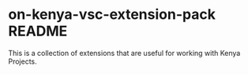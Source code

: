 # on-kenya-vsc-extension-pack README

This is a collection of extensions that are useful for working with Kenya Projects.

